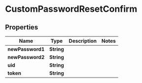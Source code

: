 

# CustomPasswordResetConfirm


## Properties

Name | Type | Description | Notes
------------ | ------------- | ------------- | -------------
**newPassword1** | **String** |  | 
**newPassword2** | **String** |  | 
**uid** | **String** |  | 
**token** | **String** |  | 



